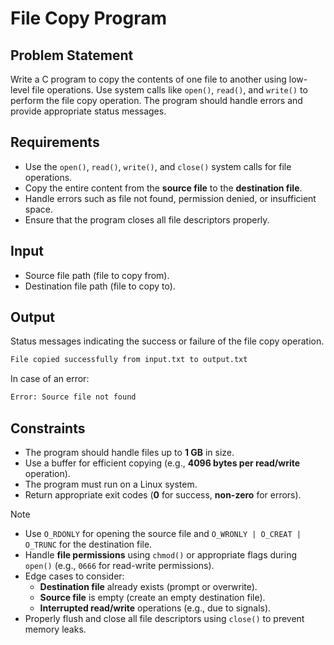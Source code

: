 # File Copy Program

## Problem Statement

Write a C program to copy the contents of one file to another using low-level file operations. Use system calls like `open()`, `read()`, and `write()` to perform the file copy operation. The program should handle errors and provide appropriate status messages.

## Requirements

- Use the `open()`, `read()`, `write()`, and `close()` system calls for file operations.
- Copy the entire content from the **source file** to the **destination file**.
- Handle errors such as file not found, permission denied, or insufficient space.
- Ensure that the program closes all file descriptors properly.

## Input

- Source file path (file to copy from).
- Destination file path (file to copy to).

## Output

Status messages indicating the success or failure of the file copy operation.

```bash
File copied successfully from input.txt to output.txt
```

In case of an error:

```bash
Error: Source file not found
```

## Constraints

- The program should handle files up to **1 GB** in size.
- Use a buffer for efficient copying (e.g., **4096 bytes per read/write** operation).
- The program must run on a Linux system.
- Return appropriate exit codes (**0** for success, **non-zero** for errors).

> [!NOTE]
>
> - Use `O_RDONLY` for opening the source file and `O_WRONLY | O_CREAT | O_TRUNC` for the destination file.
> - Handle **file permissions** using `chmod()` or appropriate flags during `open()` (e.g., `0666` for read-write permissions).
> - Edge cases to consider:
>   - **Destination file** already exists (prompt or overwrite).
>   - **Source file** is empty (create an empty destination file).
>   - **Interrupted read/write** operations (e.g., due to signals).
> - Properly flush and close all file descriptors using `close()` to prevent memory leaks.
